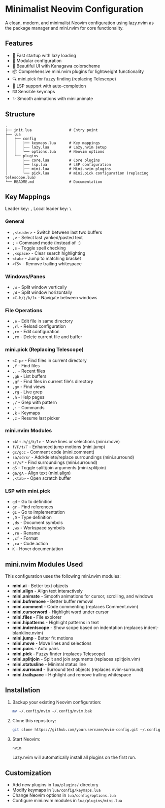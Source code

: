 # Minimalist Neovim Configuration

A clean, modern, and minimalist Neovim configuration using lazy.nvim as the package manager and mini.nvim for core functionality.

## Features

- 🚀 Fast startup with lazy loading
- 🧩 Modular configuration
- 🎨 Beautiful UI with Kanagawa colorscheme
- 📦 Comprehensive mini.nvim plugins for lightweight functionality
- 🔍 mini.pick for fuzzy finding (replacing Telescope)
- 🧠 LSP support with auto-completion
- ⌨️ Sensible keymaps
- ✨ Smooth animations with mini.animate

## Structure

```
.
├── init.lua                 # Entry point
├── lua
│   ├── config
│   │   ├── keymaps.lua      # Key mappings
│   │   ├── lazy.lua         # Lazy.nvim setup
│   │   └── options.lua      # Neovim options
│   └── plugins
│       ├── core.lua         # Core plugins
│       ├── lsp.lua          # LSP configuration
│       ├── mini.lua         # Mini.nvim plugins
│       └── pick.lua         # mini.pick configuration (replacing telescope.lua)
└── README.md                # Documentation
```

## Key Mappings

Leader key: `,`
Local leader key: `\`

### General

- `,<leader>` - Switch between last two buffers
- `,v` - Select last yanked/pasted text
- `;` - Command mode (instead of `:`)
- `,s` - Toggle spell checking
- `,<space>` - Clear search highlighting
- `<tab>` - Jump to matching bracket
- `<F5>` - Remove trailing whitespace

### Windows/Panes

- `,w` - Split window vertically
- `,W` - Split window horizontally
- `<C-h/j/k/l>` - Navigate between windows

### File Operations

- `,e` - Edit file in same directory
- `,rl` - Reload configuration
- `,rv` - Edit configuration
- `,rm` - Delete current file and buffer

### mini.pick (Replacing Telescope)

- `<C-p>` - Find files in current directory
- `,f` - Find files
- `,.` - Recent files
- `,gb` - List buffers
- `,gf` - Find files in current file's directory
- `,gv` - Find views
- `,rg` - Live grep
- `,h` - Help pages
- `,/` - Grep with pattern
- `,:` - Commands
- `,k` - Keymaps
- `,z` - Resume last picker

### mini.nvim Modules

- `<Alt-h/j/k/l>` - Move lines or selections (mini.move)
- `f/F/t/T` - Enhanced jump motions (mini.jump)
- `gc/gcc` - Comment code (mini.comment)
- `sa/sd/sr` - Add/delete/replace surroundings (mini.surround)
- `sf/sF` - Find surroundings (mini.surround)
- `gS` - Toggle split/join arguments (mini.splitjoin)
- `ga/gA` - Align text (mini.align)
- `,<tab>` - Open scratch buffer

### LSP with mini.pick

- `gd` - Go to definition
- `gr` - Find references
- `gI` - Go to implementation
- `,D` - Type definition
- `,ds` - Document symbols
- `,ws` - Workspace symbols
- `,rn` - Rename
- `,cf` - Format
- `,ca` - Code action
- `K` - Hover documentation

## mini.nvim Modules Used

This configuration uses the following mini.nvim modules:

- **mini.ai** - Better text objects
- **mini.align** - Align text interactively
- **mini.animate** - Smooth animations for cursor, scrolling, and windows
- **mini.bufremove** - Better buffer removal
- **mini.comment** - Code commenting (replaces Comment.nvim)
- **mini.cursorword** - Highlight word under cursor
- **mini.files** - File explorer
- **mini.hipatterns** - Highlight patterns in text
- **mini.indentscope** - Show scope based on indentation (replaces indent-blankline.nvim)
- **mini.jump** - Better f/t motions
- **mini.move** - Move lines and selections
- **mini.pairs** - Auto pairs
- **mini.pick** - Fuzzy finder (replaces Telescope)
- **mini.splitjoin** - Split and join arguments (replaces splitjoin.vim)
- **mini.statusline** - Minimal status line
- **mini.surround** - Surround text objects (replaces nvim-surround)
- **mini.trailspace** - Highlight and remove trailing whitespace

## Installation

1. Backup your existing Neovim configuration:
   ```bash
   mv ~/.config/nvim ~/.config/nvim.bak
   ```

2. Clone this repository:
   ```bash
   git clone https://github.com/yourusername/nvim-config.git ~/.config/nvim
   ```

3. Start Neovim:
   ```bash
   nvim
   ```

   Lazy.nvim will automatically install all plugins on the first run.

## Customization

- Add new plugins in `lua/plugins/` directory
- Modify keymaps in `lua/config/keymaps.lua`
- Change Neovim options in `lua/config/options.lua`
- Configure mini.nvim modules in `lua/plugins/mini.lua`